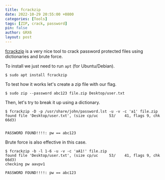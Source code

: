 ```yaml
---
title: fcrackzip
date: 2022-10-29 20:55:00 +0800
categories: [Tools]
tags: [ZIP, crack, password]
pin: false
author: GRX6
layout: post
---
```


[fcrackzip](https://manpages.ubuntu.com/manpages/xenial/man1/fcrackzip.1.html) is a very nice tool to crack password protected files using dictionaries and brute force.

To install we just need to run `apt` (for Ubuntu/Debian).
```console
$ sudo apt install fcrackzip
```

To test how it works let's create a zip file with our flag.
```console
$ sudo zip --password abc123 file.zip Desktop/user.txt
```

Then, let's try to break it up using a dictionary.
```console
$ fcrackzip -D -p /usr/share/john/password.lst -u -v -c 'a1' file.zip
found file 'Desktop/user.txt', (size cp/uc     53/    41, flags 9, chk 66d3)


PASSWORD FOUND!!!!: pw == abc123
```
Brute force is also effective in this case.

```console
$ fcrackzip -b -l 1-6 -u -v -c 'aA1!' file.zip     
found file 'Desktop/user.txt', (size cp/uc     53/    41, flags 9, chk 66d3)
checking pw aavpv1                                  

PASSWORD FOUND!!!!: pw == abc123
```
